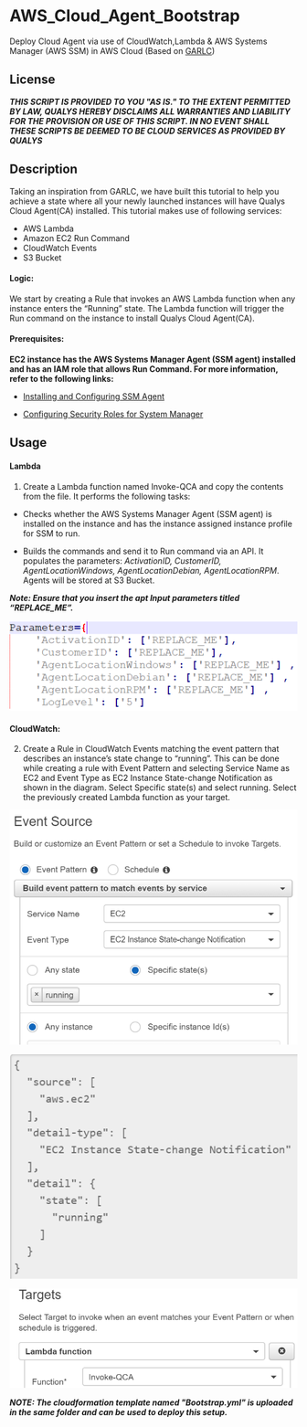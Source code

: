 # AWS_Cloud_Agent_Bootstrap
Deploy Cloud Agent via use of CloudWatch,Lambda & AWS Systems Manager (AWS SSM) in AWS Cloud (Based on [GARLC](https://github.com/awslabs/lambda-runcommand-configuration-management))

## License
_**THIS SCRIPT IS PROVIDED TO YOU "AS IS."  TO THE EXTENT PERMITTED BY LAW, QUALYS HEREBY DISCLAIMS ALL WARRANTIES AND LIABILITY FOR THE PROVISION OR USE OF THIS SCRIPT.  IN NO EVENT SHALL THESE SCRIPTS BE DEEMED TO BE CLOUD SERVICES AS PROVIDED BY QUALYS**_

## Description
Taking an inspiration from GARLC, we have built this tutorial to help you achieve a state where all your newly launched instances will have Qualys Cloud Agent(CA) installed.
This tutorial makes use of following services:
*	AWS Lambda
*	Amazon EC2 Run Command
*	CloudWatch Events
*	S3 Bucket

#### Logic: 
We start by creating a Rule that invokes an AWS Lambda function when any instance enters the “Running” state. The Lambda function will trigger the Run command on the instance to install Qualys Cloud Agent(CA).

#### Prerequisites:

**EC2 instance has the AWS Systems Manager Agent (SSM agent) installed and has an IAM role that allows Run Command. For more information, refer to the following links:**

* [Installing and Configuring SSM Agent](http://docs.aws.amazon.com/systems-manager/latest/userguide/ssm-agent.html)

* [Configuring Security Roles for System Manager](http://docs.aws.amazon.com/systems-manager/latest/userguide/systems-manager-access.html)

## Usage

#### Lambda
 1.	Create a Lambda function named Invoke-QCA and copy the contents from the file. It performs the following tasks:

* Checks whether the AWS Systems Manager Agent (SSM agent) is installed on the instance and has the instance assigned instance profile for SSM to run.

* Builds the commands and send it to Run command via an API. It populates the parameters: _ActivationID, CustomerID, AgentLocationWindows, AgentLocationDebian, AgentLocationRPM_. 
Agents will be stored at S3 Bucket. 

**_Note: Ensure that you insert the apt Input parameters titled _“REPLACE_ME”_._**

![Image](parameters.png?raw=true)

#### CloudWatch:

 2.	Create a Rule in CloudWatch Events matching the event pattern that describes an instance’s state change to “running”. This can be done while creating a rule with Event Pattern and selecting Service Name as EC2 and Event Type as EC2 Instance State-change Notification as shown in the diagram. Select Specific state(s) and select running. Select the previously created Lambda function as your target.

 ![eventsources|100x100,30%](eventsources.png?raw=true "eventsources")

 ![eventfilters|100x100,30%](eventfilters.png?raw=true "eventfilters")

 ![eventtargets |100x100,30%](eventtargets.png?raw=true "eventtargets")

**_NOTE: The cloudformation template named "Bootstrap.yml" is uploaded in the same folder and can be used to deploy this setup._**


